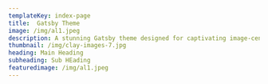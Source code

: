```yaml
---
templateKey: index-page
title:  Gatsby Theme 
image: /img/al1.jpeg
description: A stunning Gatsby theme designed for captivating image-centric websites, perfect for photographers, portfolios, and blogs.
thumbnail: /img/clay-images-7.jpg
heading: Main Heading
subheading: Sub HEading
featuredimage: /img/al1.jpeg
---
```

